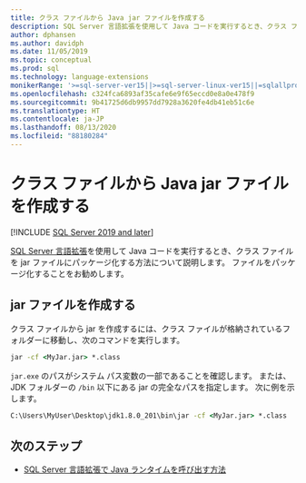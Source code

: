 ```yaml
---
title: クラス ファイルから Java jar ファイルを作成する
description: SQL Server 言語拡張を使用して Java コードを実行するとき、クラス ファイルを jar ファイルにパッケージ化します。
author: dphansen
ms.author: davidph
ms.date: 11/05/2019
ms.topic: conceptual
ms.prod: sql
ms.technology: language-extensions
monikerRange: '>=sql-server-ver15||>=sql-server-linux-ver15||=sqlallproducts-allversions'
ms.openlocfilehash: c324fca6893af35cafe6e9f65eccd0e8a0e478f9
ms.sourcegitcommit: 9b41725d6db9957dd7928a3620fe4db41eb51c6e
ms.translationtype: HT
ms.contentlocale: ja-JP
ms.lasthandoff: 08/13/2020
ms.locfileid: "88180284"
---
```

# <a name="create-a-java-jar-file-from-class-files"></a>クラス ファイルから Java jar ファイルを作成する
[!INCLUDE [SQL Server 2019 and later](../../includes/applies-to-version/sqlserver2019.md)]

[SQL Server 言語拡張](../language-extensions-overview.md)を使用して Java コードを実行するとき、クラス ファイルを jar ファイルにパッケージ化する方法について説明します。 ファイルをパッケージ化することをお勧めします。

## <a name="create-a-jar-file"></a>jar ファイルを作成する

クラス ファイルから jar を作成するには、クラス ファイルが格納されているフォルダーに移動し、次のコマンドを実行します。

```cmd
jar -cf <MyJar.jar> *.class
```

`jar.exe` のパスがシステム パス変数の一部であることを確認します。 または、JDK フォルダーの `/bin` 以下にある jar の完全なパスを指定します。 次に例を示します。

```cmd
C:\Users\MyUser\Desktop\jdk1.8.0_201\bin\jar -cf <MyJar.jar> *.class
```

## <a name="next-steps"></a>次のステップ

+ [SQL Server 言語拡張で Java ランタイムを呼び出す方法](../how-to/call-java-from-sql.md)